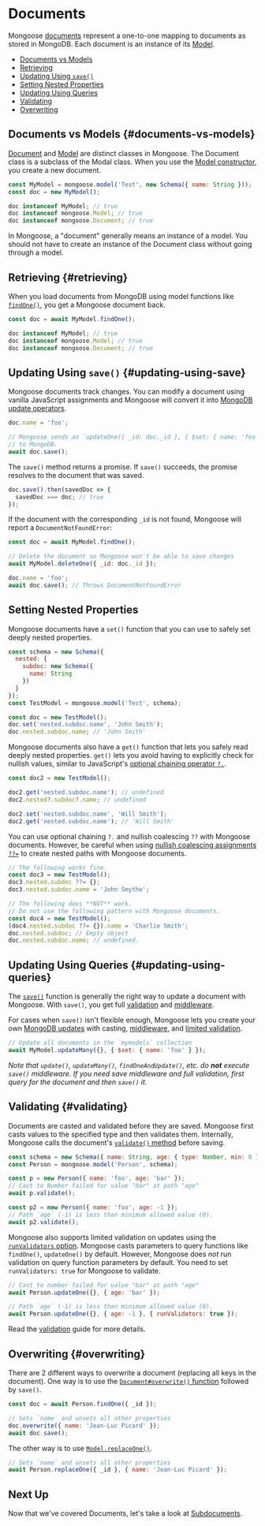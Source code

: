 # Documents

Mongoose [documents](api/document.html) represent a one-to-one mapping
to documents as stored in MongoDB. Each document is an instance of its
[Model](models.html).

<ul class="toc">
  <li><a href="#documents-vs-models">Documents vs Models</a></li>
  <li><a href="#retrieving">Retrieving</a></li>
  <li><a href="#updating-using-save">Updating Using <code>save()</code></a></li>
  <li><a href="#setting-nested-properties">Setting Nested Properties</a></li>
  <li><a href="#updating-using-queries">Updating Using Queries</a></li>
  <li><a href="#validating">Validating</a></li>
  <li><a href="#overwriting">Overwriting</a></li>
</ul>

## Documents vs Models {#documents-vs-models}

[Document](api/document.html#Document) and [Model](api/model.html#Model) are distinct
classes in Mongoose. The Document class is a subclass of the Modal class.
When you use the [Model constructor](api/model.html#Model), you create a
new document.

```javascript
const MyModel = mongoose.model('Test', new Schema({ name: String }));
const doc = new MyModel();

doc instanceof MyModel; // true
doc instanceof mongoose.Model; // true
doc instanceof mongoose.Document; // true
```

In Mongoose, a "document" generally means an instance of a model.
You should not have to create an instance of the Document class without
going through a model.

## Retrieving {#retrieving}

When you load documents from MongoDB using model functions like [`findOne()`](api/model.html#model_Model-findOne),
you get a Mongoose document back.

```javascript
const doc = await MyModel.findOne();

doc instanceof MyModel; // true
doc instanceof mongoose.Model; // true
doc instanceof mongoose.Document; // true
```

## Updating Using `save()` {#updating-using-save}

Mongoose documents track changes. You can modify a document using vanilla
JavaScript assignments and Mongoose will convert it into [MongoDB update operators](https://www.mongodb.com/docs/manual/reference/operator/update/).

```javascript
doc.name = 'foo';

// Mongoose sends an `updateOne({ _id: doc._id }, { $set: { name: 'foo' } })`
// to MongoDB.
await doc.save();
```

The `save()` method returns a promise. If `save()` succeeds, the promise
resolves to the document that was saved.

```javascript
doc.save().then(savedDoc => {
  savedDoc === doc; // true
});
```

If the document with the corresponding `_id` is not found, Mongoose will
report a `DocumentNotFoundError`:

```javascript
const doc = await MyModel.findOne();

// Delete the document so Mongoose won't be able to save changes
await MyModel.deleteOne({ _id: doc._id });

doc.name = 'foo';
await doc.save(); // Throws DocumentNotFoundError
```

## Setting Nested Properties

Mongoose documents have a `set()` function that you can use to safely set deeply nested properties.

```javascript
const schema = new Schema({
  nested: {
    subdoc: new Schema({
      name: String
    })
  }
});
const TestModel = mongoose.model('Test', schema);

const doc = new TestModel();
doc.set('nested.subdoc.name', 'John Smith');
doc.nested.subdoc.name; // 'John Smith'
```

Mongoose documents also have a `get()` function that lets you safely read deeply nested properties. `get()` lets you avoid having to explicitly check for nullish values, similar to JavaScript's [optional chaining operator `?.`](https://masteringjs.io/tutorials/fundamentals/optional-chaining-array).

```javascript
const doc2 = new TestModel();

doc2.get('nested.subdoc.name'); // undefined
doc2.nested?.subdoc?.name; // undefined

doc2.set('nested.subdoc.name', 'Will Smith');
doc2.get('nested.subdoc.name'); // 'Will Smith'
```

You can use optional chaining `?.` and nullish coalescing `??` with Mongoose documents.
However, be careful when using [nullish coalescing assignments `??=`](https://developer.mozilla.org/en-US/docs/Web/JavaScript/Reference/Operators/Nullish_coalescing_assignment) to create nested paths with Mongoose documents.

```javascript
// The following works fine
const doc3 = new TestModel();
doc3.nested.subdoc ??= {};
doc3.nested.subdoc.name = 'John Smythe';

// The following does **NOT** work.
// Do not use the following pattern with Mongoose documents.
const doc4 = new TestModel();
(doc4.nested.subdoc ??= {}).name = 'Charlie Smith';
doc.nested.subdoc; // Empty object
doc.nested.subdoc.name; // undefined.
```

## Updating Using Queries {#updating-using-queries}

The [`save()`](api/model.html#model_Model-save) function is generally the right
way to update a document with Mongoose. With `save()`, you get full
[validation](validation.html) and [middleware](middleware.html).

For cases when `save()` isn't flexible enough, Mongoose lets you create
your own [MongoDB updates](https://www.mongodb.com/docs/manual/reference/operator/update/)
with casting, [middleware](middleware.html#notes), and [limited validation](validation.html#update-validators).

```javascript
// Update all documents in the `mymodels` collection
await MyModel.updateMany({}, { $set: { name: 'foo' } });
```

*Note that `update()`, `updateMany()`, `findOneAndUpdate()`, etc. do **not**
execute `save()` middleware. If you need save middleware and full validation,
first query for the document and then `save()` it.*

## Validating {#validating}

Documents are casted and validated before they are saved. Mongoose first casts
values to the specified type and then validates them. Internally, Mongoose
calls the document's [`validate()` method](api/document.html#document_Document-validate)
before saving.

```javascript
const schema = new Schema({ name: String, age: { type: Number, min: 0 } });
const Person = mongoose.model('Person', schema);

const p = new Person({ name: 'foo', age: 'bar' });
// Cast to Number failed for value "bar" at path "age"
await p.validate();

const p2 = new Person({ name: 'foo', age: -1 });
// Path `age` (-1) is less than minimum allowed value (0).
await p2.validate();
```

Mongoose also supports limited validation on updates using the [`runValidators` option](validation.html#update-validators).
Mongoose casts parameters to query functions like `findOne()`, `updateOne()`
by default. However, Mongoose does *not* run validation on query function
parameters by default. You need to set `runValidators: true` for Mongoose
to validate.

```javascript
// Cast to number failed for value "bar" at path "age"
await Person.updateOne({}, { age: 'bar' });

// Path `age` (-1) is less than minimum allowed value (0).
await Person.updateOne({}, { age: -1 }, { runValidators: true });
```

Read the [validation](validation.html) guide for more details.

## Overwriting {#overwriting}

There are 2 different ways to overwrite a document (replacing all keys in the
document). One way is to use the
[`Document#overwrite()` function](api/document.html#document_Document-overwrite)
followed by `save()`.

```javascript
const doc = await Person.findOne({ _id });

// Sets `name` and unsets all other properties
doc.overwrite({ name: 'Jean-Luc Picard' });
await doc.save();
```

The other way is to use [`Model.replaceOne()`](api/model.html#model_Model-replaceOne).

```javascript
// Sets `name` and unsets all other properties
await Person.replaceOne({ _id }, { name: 'Jean-Luc Picard' });
```

## Next Up

Now that we've covered Documents, let's take a look at
[Subdocuments](subdocs.html).

